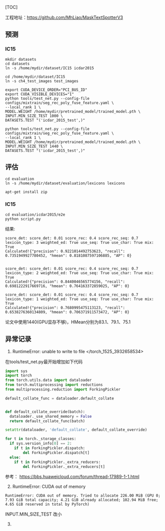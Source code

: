 [TOC]



工程地址：<https://github.com/MhLiao/MaskTextSpotterV3>



## 预测

### IC15



```shell
mkdir datasets
cd datasets
ln -s /home/mydir/dataset/IC15 icdar2015

cd /home/mydir/dataset/IC15
ln -s ch4_test_images test_images
```





```shell
export CUDA_DEVICE_ORDER="PCI_BUS_ID"
export CUDA_VISIBLE_DEVICES="1"
python tools/test_net.py --config-file configs/mixtrain/seg_rec_poly_fuse_feature.yaml \
--local_rank 1 \
MODEL.WEIGHT /home/mydir/pretrained_model/trained_model.pth \
INPUT.MIN_SIZE_TEST 1000 \
DATASETS.TEST "('icdar_2015_test',)"

python tools/test_net.py --config-file configs/mixtrain/seg_rec_poly_fuse_feature.yaml \
--local_rank 1 \
MODEL.WEIGHT /home/mydir/pretrained_model/trained_model.pth \
INPUT.MIN_SIZE_TEST 1440 \
DATASETS.TEST "('icdar_2015_test',)"
```



## 评估



```shell
cd evaluation
ln -s /home/mydir/dataset/evaluation/lexicons lexicons

apt-get install zip
```



### IC15

```shell
cd evaluation/icdar2015/e2e
python script.py
```

结果:

```shell
score_det: score_det: 0.01 score_rec: 0.4 score_rec_seq: 0.7 lexicon_type: 3 weighted_ed: True use_seq: True use_char: True mix: True
Calculated!{"precision": 0.9221014492753623, "recall": 0.7351949927780452, "hmean": 0.8181087597106885, "AP": 0}


score_det: score_det: 0.01 score_rec: 0.4 score_rec_seq: 0.7 lexicon_type: 2 weighted_ed: True use_seq: True use_char: True mix: True
Calculated!{"precision": 0.8440046565774156, "recall": 0.6981222917669716, "hmean": 0.764163372859025, "AP": 0}

score_det: score_det: 0.01 score_rec: 0.4 score_rec_seq: 0.7 lexicon_type: 1 weighted_ed: True use_seq: True use_char: True mix: True
Calculated!{"precision": 0.7680995475113123, "recall": 0.6538276360134809, "hmean": 0.706371911573472, "AP": 0}
```

论文中使用1440(GPU显存不够)，HMean分别为83.1、79.1、75.1



## 异常记录

1) RuntimeError: unable to write to file </torch_1525_3932658534>

在tools/test_net.py最开始增加如下代码

```python
import sys
import torch
from torch.utils.data import dataloader
from torch.multiprocessing import reductions
from multiprocessing.reduction import ForkingPickler

default_collate_func = dataloader.default_collate


def default_collate_override(batch):
  dataloader._use_shared_memory = False
  return default_collate_func(batch)

setattr(dataloader, 'default_collate', default_collate_override)

for t in torch._storage_classes:
  if sys.version_info[0] == 2:
    if t in ForkingPickler.dispatch:
        del ForkingPickler.dispatch[t]
  else:
    if t in ForkingPickler._extra_reducers:
        del ForkingPickler._extra_reducers[t]
```

 

参考：	<https://bbs.huaweicloud.com/forum/thread-17989-1-1.html>

2) RuntimeError: CUDA out of memory

```
RuntimeError: CUDA out of memory. Tried to allocate 226.00 MiB (GPU 0; 7.93 GiB total capacity; 4.21 GiB already allocated; 102.94 MiB free; 4.65 GiB reserved in total by PyTorch)
```

INPUT.MIN_SIZE_TEST 改小

3)